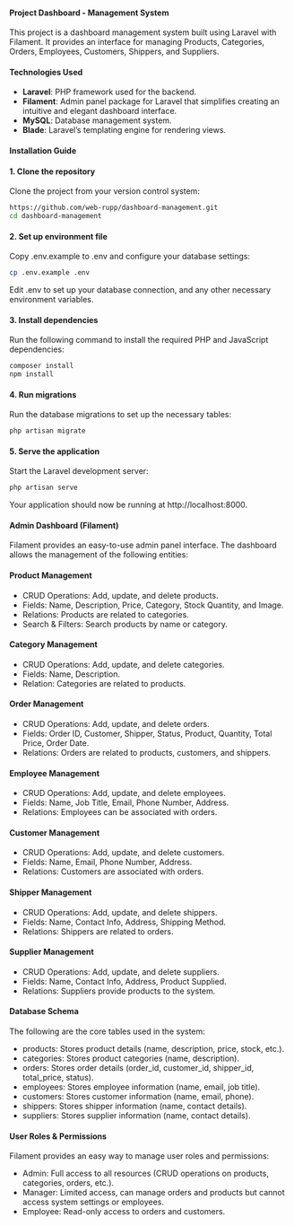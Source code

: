 #### Project Dashboard - Management System

This project is a dashboard management system built using Laravel with Filament. It provides an interface for managing Products, Categories, Orders, Employees, Customers, Shippers, and Suppliers.

#### Technologies Used

- **Laravel**: PHP framework used for the backend.
- **Filament**: Admin panel package for Laravel that simplifies creating an intuitive and elegant dashboard interface.
- **MySQL**: Database management system.
- **Blade**: Laravel’s templating engine for rendering views.

#### Installation Guide
#### 1. Clone the repository

Clone the project from your version control system:

```bash
https://github.com/web-rupp/dashboard-management.git
cd dashboard-management
```

#### 2. Set up environment file
Copy .env.example to .env and configure your database settings:

```bash
cp .env.example .env
```

Edit .env to set up your database connection, and any other necessary environment variables.

#### 3. Install dependencies
Run the following command to install the required PHP and JavaScript dependencies:

```bash
composer install
npm install
```

#### 4. Run migrations
Run the database migrations to set up the necessary tables:

```bash
php artisan migrate
```

#### 5. Serve the application
Start the Laravel development server:

```bash
php artisan serve
```

Your application should now be running at http://localhost:8000.

#### Admin Dashboard (Filament)
Filament provides an easy-to-use admin panel interface. The dashboard allows the management of the following entities:

#### Product Management
- CRUD Operations: Add, update, and delete products.
- Fields: Name, Description, Price, Category, Stock Quantity, and Image.
- Relations: Products are related to categories.
- Search & Filters: Search products by name or category.

#### Category Management
- CRUD Operations: Add, update, and delete categories.
- Fields: Name, Description.
- Relation: Categories are related to products.

#### Order Management
- CRUD Operations: Add, update, and delete orders.
- Fields: Order ID, Customer, Shipper, Status, Product, Quantity, Total Price, Order Date.
- Relations: Orders are related to products, customers, and shippers.

#### Employee Management
- CRUD Operations: Add, update, and delete employees.
- Fields: Name, Job Title, Email, Phone Number, Address.
- Relations: Employees can be associated with orders.

#### Customer Management
- CRUD Operations: Add, update, and delete customers.
- Fields: Name, Email, Phone Number, Address.
- Relations: Customers are associated with orders.

#### Shipper Management
- CRUD Operations: Add, update, and delete shippers.
- Fields: Name, Contact Info, Address, Shipping Method.
- Relations: Shippers are related to orders.

#### Supplier Management
- CRUD Operations: Add, update, and delete suppliers.
- Fields: Name, Contact Info, Address, Product Supplied.
- Relations: Suppliers provide products to the system.

#### Database Schema
The following are the core tables used in the system:
- products: Stores product details (name, description, price, stock, etc.).
- categories: Stores product categories (name, description).
- orders: Stores order details (order_id, customer_id, shipper_id, total_price, status).
- employees: Stores employee information (name, email, job title).
- customers: Stores customer information (name, email, phone).
- shippers: Stores shipper information (name, contact details).
- suppliers: Stores supplier information (name, contact details).

#### User Roles & Permissions
Filament provides an easy way to manage user roles and permissions:
- Admin: Full access to all resources (CRUD operations on products, categories, orders, etc.).
- Manager: Limited access, can manage orders and products but cannot access system settings or employees.
- Employee: Read-only access to orders and customers.


